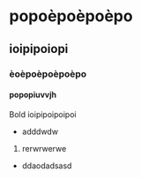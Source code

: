 # popoèpoèpoèpo

## ioipipoiopi

### èoèpoèpoèpoèpo

#### popopiuvvjh

Bold ioipipoipoipoi

- adddwdw

1. rerwrwerwe

* ddaodadsasd

